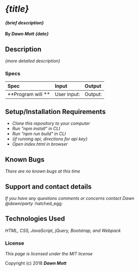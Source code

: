 # _{title}_

#### _{brief description}_

#### By _**Dawn Mott {date}**_

## Description

_{more detailed description}_

### Specs
| Spec | Input | Output |
| :-------------     | :------------- | :------------- |
| **Program will ** | User input:  | Output:  |



## Setup/Installation Requirements

* _Clone this repository to your computer_
* _Run "npm install" in CLI_
* _Run "npm run build" in CLI_
* _{if running api, directions for api key}_
* _Open index.html in browser_


## Known Bugs

_There are no known bugs at this time_

## Support and contact details

_If you have any questions comments or concerns contact Dawn @dawnrparty_ :hatched_egg:

## Technologies Used

_HTML, CSS, JavaScript, jQuery, Bootstrap, and Webpack_

### License

*This page is licensed under the MIT license*

Copyright (c) 2018 **_Dawn Mott_**
